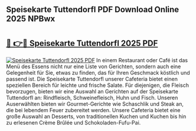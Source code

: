 ## Speisekarte Tuttendorfl PDF Download Online 2025 NPBwx

# <h2><a href="http://gc6tht.nevu.top/?p=Speisekarte+Tuttendorfl">🔗 👉🔴 Speisekarte Tuttendorfl 2025 PDF</a></h2>

[![Speisekarte Tuttendorfl 2025 PDF](https://i.imgur.com/dBaPXMq.png)](http://gc6tht.nevu.top/?p=Speisekarte+Tuttendorfl)
In einem Restaurant oder Café ist das Menü des Essens nicht nur eine Liste von Gerichten, sondern auch eine Gelegenheit für Sie, etwas zu finden, das für Ihren Geschmack köstlich und passend ist. Die Speisekarte Tuttendorfl unserer Cafeteria bietet einen speziellen Bereich für leichte und frische Salate. Für diejenigen, die Fleisch bevorzugen, bieten wir eine Auswahl an Gerichten auf der Speisekarte Tuttendorfl an: Rindfleisch, Schweinefleisch, Huhn und Fisch. Unseren Auserwählten bieten wir Gourmet-Gerichte wie Schaschlik und Steak an, die bei lebendem Feuer zubereitet werden. Unsere Cafeteria bietet eine große Auswahl an Desserts, von traditionellen Kuchen und Kuchen bis hin zu erlesenen Crème Brûlée und Schokoladen-Fufu-Pai.
